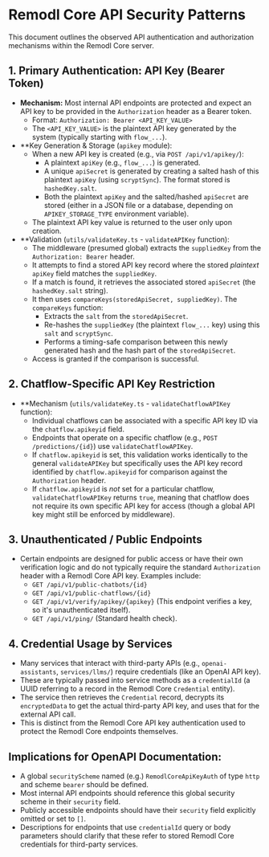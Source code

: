 # Remodl Core API Security Patterns

This document outlines the observed API authentication and authorization mechanisms within the Remodl Core server.

## 1. Primary Authentication: API Key (Bearer Token)

-   **Mechanism:** Most internal API endpoints are protected and expect an API key to be provided in the `Authorization` header as a Bearer token.
    -   Format: `Authorization: Bearer <API_KEY_VALUE>`
    -   The `<API_KEY_VALUE>` is the plaintext API key generated by the system (typically starting with `flow_...`).
-   **Key Generation & Storage (`apikey` module):
    *   When a new API key is created (e.g., via `POST /api/v1/apikey/`):
        *   A plaintext `apiKey` (e.g., `flow_...`) is generated.
        *   A unique `apiSecret` is generated by creating a salted hash of this plaintext `apiKey` (using `scryptSync`). The format stored is `hashedKey.salt`.
        *   Both the plaintext `apiKey` and the salted/hashed `apiSecret` are stored (either in a JSON file or a database, depending on `APIKEY_STORAGE_TYPE` environment variable).
    *   The plaintext API key value is returned to the user only upon creation.
-   **Validation (`utils/validateKey.ts` - `validateAPIKey` function):
    *   The middleware (presumed global) extracts the `suppliedKey` from the `Authorization: Bearer` header.
    *   It attempts to find a stored API key record where the stored *plaintext* `apiKey` field matches the `suppliedKey`.
    *   If a match is found, it retrieves the associated stored `apiSecret` (the `hashedKey.salt` string).
    *   It then uses `compareKeys(storedApiSecret, suppliedKey)`. The `compareKeys` function:
        *   Extracts the `salt` from the `storedApiSecret`.
        *   Re-hashes the `suppliedKey` (the plaintext `flow_...` key) using this `salt` and `scryptSync`.
        *   Performs a timing-safe comparison between this newly generated hash and the hash part of the `storedApiSecret`.
    *   Access is granted if the comparison is successful.

## 2. Chatflow-Specific API Key Restriction

-   **Mechanism (`utils/validateKey.ts` - `validateChatflowAPIKey` function):
    *   Individual chatflows can be associated with a specific API key ID via the `chatflow.apikeyid` field.
    *   Endpoints that operate on a specific chatflow (e.g., `POST /predictions/{id}`) use `validateChatflowAPIKey`.
    *   If `chatflow.apikeyid` is set, this validation works identically to the general `validateAPIKey` but specifically uses the API key record identified by `chatflow.apikeyid` for comparison against the `Authorization` header.
    *   If `chatflow.apikeyid` is *not* set for a particular chatflow, `validateChatflowAPIKey` returns `true`, meaning that chatflow does not require its own specific API key for access (though a global API key might still be enforced by middleware).

## 3. Unauthenticated / Public Endpoints

-   Certain endpoints are designed for public access or have their own verification logic and do not typically require the standard `Authorization` header with a Remodl Core API key. Examples include:
    *   `GET /api/v1/public-chatbots/{id}`
    *   `GET /api/v1/public-chatflows/{id}`
    *   `GET /api/v1/verify/apikey/{apikey}` (This endpoint verifies a key, so it's unauthenticated itself).
    *   `GET /api/v1/ping/` (Standard health check).

## 4. Credential Usage by Services

-   Many services that interact with third-party APIs (e.g., `openai-assistants`, `services/llms/`) require credentials (like an OpenAI API key).
-   These are typically passed into service methods as a `credentialId` (a UUID referring to a record in the Remodl Core `Credential` entity).
-   The service then retrieves the `Credential` record, decrypts its `encryptedData` to get the actual third-party API key, and uses that for the external API call.
-   This is distinct from the Remodl Core API key authentication used to protect the Remodl Core endpoints themselves.

## Implications for OpenAPI Documentation:

-   A global `securityScheme` named (e.g.) `RemodlCoreApiKeyAuth` of type `http` and scheme `bearer` should be defined.
-   Most internal API endpoints should reference this global security scheme in their `security` field.
-   Publicly accessible endpoints should have their `security` field explicitly omitted or set to `[]`.
-   Descriptions for endpoints that use `credentialId` query or body parameters should clarify that these refer to stored Remodl Core credentials for third-party services.
